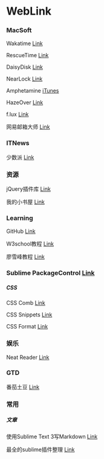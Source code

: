 # WebLink

### MacSoft

Wakatime [Link](https://wakatime.com/)

RescueTime [Link](https://www.rescuetime.com/)

DaisyDisk [Link](https://daisydiskapp.com/)

NearLock [Link](https://nearlock.me/)

Amphetamine [iTunes](https://itunes.apple.com/cn/app/amphetamine/id937984704?mt=12&ign-mpt=uo%3D4)

HazeOver [Link](https://hazeover.com/)

f.lux [Link](https://justgetflux.com/)

网易邮箱大师 [Link](http://mail.163.com/dashi/)

### ITNews

少数派 [Link](https://sspai.com/)

### 资源

jQuery插件库 [Link](http://www.jq22.com/)

我的小书屋 [Link](http://mebook.cc/)

### Learning

GitHub [Link](https://github.com/)

W3school教程 [Link](http://www.w3school.com.cn/index.html)

廖雪峰教程 [Link](https://www.liaoxuefeng.com/)


### Sublime PackageControl [Link](https://packagecontrol.io/)

##### CSS

CSS Comb [Link](https://packagecontrol.io/packages/CSScomb)

CSS Snippets [Link](https://packagecontrol.io/packages/CSS%20Snippets)

CSS Format [Link](https://packagecontrol.io/packages/CSS%20Format)

### 娱乐

Neat Reader [Link](http://www.neat-reader.cn/app#/)

### GTD

番茄土豆 [Link](https://pomotodo.com/app/)

### 常用

##### 文章

使用Sublime Text 3写Markdown [Link](https://blog.csdn.net/qazxswed807/article/details/51235792)

最全的sublime插件整理 [Link](https://blog.csdn.net/zbwroom/article/details/72473851)